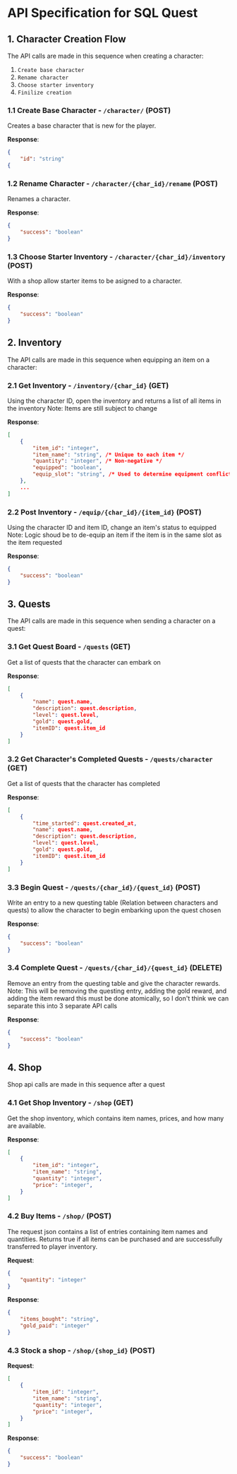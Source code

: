 # API Specification for SQL Quest



## 1.  Character Creation Flow

The API calls are made in this sequence when creating a character:
1. `Create base character`
2. `Rename character`
3. `Choose starter inventory`
4. `Finilize creation`

### 1.1 Create Base Character - `/character/` (POST)

Creates a base character that is new for the player.

**Response**:

```json
{
    "id": "string"
{
```

### 1.2 Rename Character - `/character/{char_id}/rename` (POST)

Renames a character.

**Response**:

```json
{
    "success": "boolean"
}
```

### 1.3 Choose Starter Inventory - `/character/{char_id}/inventory` (POST)

With a shop allow starter items to be asigned to a character.

**Response**:

```json
{
    "success": "boolean"
}
```



## 2.  Inventory

The API calls are made in this sequence when equipping an item on a character:

### 2.1 Get Inventory - `/inventory/{char_id}` (GET)

Using the character ID, open the inventory and returns a list of all items in the inventory
Note: Items are still subject to change

**Response**:

```json
[
    {
        "item_id": "integer",
        "item_name": "string", /* Unique to each item */
        "quantity": "integer", /* Non-negative */
        "equipped": "boolean", 
        "equip_slot": "string", /* Used to determine equipment conflicts */
    },
    ...
]
```

### 2.2 Post Inventory - `/equip/{char_id}/{item_id}` (POST)

Using the character ID and item ID, change an item's status to equipped
Note: Logic shoud be to de-equip an item if the item is in the same slot as the item requested

**Response**:

```json
{
    "success": "boolean"
}
```



## 3. Quests

The API calls are made in this sequence when sending a character on a quest:

### 3.1 Get Quest Board - `/quests` (GET)

Get a list of quests that the character can embark on

**Response**:

```json
[
    {
        "name": quest.name,
        "description": quest.description,
        "level": quest.level,
        "gold": quest.gold,
        "itemID": quest.item_id
    }
]
```

### 3.2 Get Character's Completed Quests - `/quests/character` (GET)

Get a list of quests that the character has completed

**Response**:

```json
[
    {
        "time_started": quest.created_at,
        "name": quest.name,
        "description": quest.description,
        "level": quest.level,
        "gold": quest.gold,
        "itemID": quest.item_id
    }
]
```

### 3.3 Begin Quest - `/quests/{char_id}/{quest_id}` (POST)

Write an entry to a new questing table (Relation between characters and quests)
to allow the character to begin embarking upon the quest chosen

**Response**:

```json
{
    "success": "boolean"
}
```

### 3.4 Complete Quest - `/quests/{char_id}/{quest_id}` (DELETE)

Remove an entry from the questing table and give the character rewards.
Note: This will be removing the questing entry, adding the gold reward, and adding the item reward
this must be done atomically, so I don't think we can separate this into 3 separate API calls

**Response**:

```json
{
    "success": "boolean"
}
```



## 4.  Shop

Shop api calls are made in this sequence after a quest

### 4.1 Get Shop Inventory - `/shop` (GET)

Get the shop inventory, which contains item names, prices, and how many are available.

**Response**:

```json
[
    {
        "item_id": "integer",
        "item_name": "string",
        "quantity": "integer",
        "price": "integer",
    }
]
```

### 4.2 Buy Items - `/shop/` (POST)

The request json contains a list of entries containing item names and quantities. Returns true
if all items can be purchased and are successfully transferred to player inventory.

**Request**:

```json
{
    "quantity": "integer"
}
```

**Response**:

```json
{
    "items_bought": "string",
    "gold_paid": "integer"
}
```

### 4.3 Stock a shop - `/shop/{shop_id}` (POST)

**Request**:

```json
[
    {
        "item_id": "integer",
        "item_name": "string",
        "quantity": "integer",
        "price": "integer",
    }
]
```

**Response**:

```json
{
    "success": "boolean"
}
```

